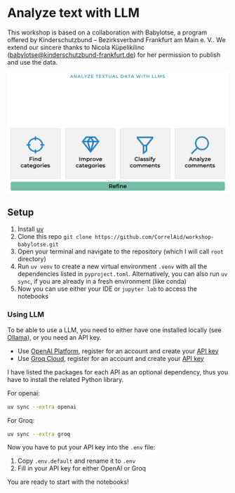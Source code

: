# Analyze text with LLM

This workshop is based on a collaboration with Babylotse, a program offered by Kinderschutzbund –
Bezirksverband Frankfurt am Main e. V.. We extend our sincere thanks to Nicola Küpelikilinc (<babylotse@kinderschutzbund-frankfurt.de>) for her permission to publish and use the data.

![approach](./approach.png)

## Setup

1. Install [uv](https://docs.astral.sh/uv/getting-started/installation/)
1. Clone this repo `git clone https://github.com/CorrelAid/workshop-babylotse.git`
1. Open your terminal and navigate to the repository (which I will call `root` directory)
1. Run `uv venv` to create a new virtual environment `.venv` with all the dependencies listed in `pyproject.toml`. Alternatively, you can also run `uv sync`, if you are already in a fresh environment (like conda)
1. Now you can use either your IDE or `jupyter lab` to access the notebooks

### Using LLM

To be able to use a LLM, you need to either have one installed locally (see [Ollama](https://ollama.com/)), or you need an API key.

- Use [OpenAI Platform](https://platform.openai.com/), register for an account and create your [API key](https://platform.openai.com/api-keys)
- Use [Groq Cloud](https://console.groq.com/login), register for an account and create your [API key](https://console.groq.com/keys)

I have listed the packages for each API as an optional dependency, thus you have to install the related Python library.

For openai:

```bash
uv sync --extra openai
```

For Groq:

```bash
uv sync --extra groq
```

Now you have to put your API key into the `.env` file:

1. Copy `.env.default` and rename it to `.env`
2. Fill in your API key for either OpenAI or Groq

You are ready to start with the notebooks!

